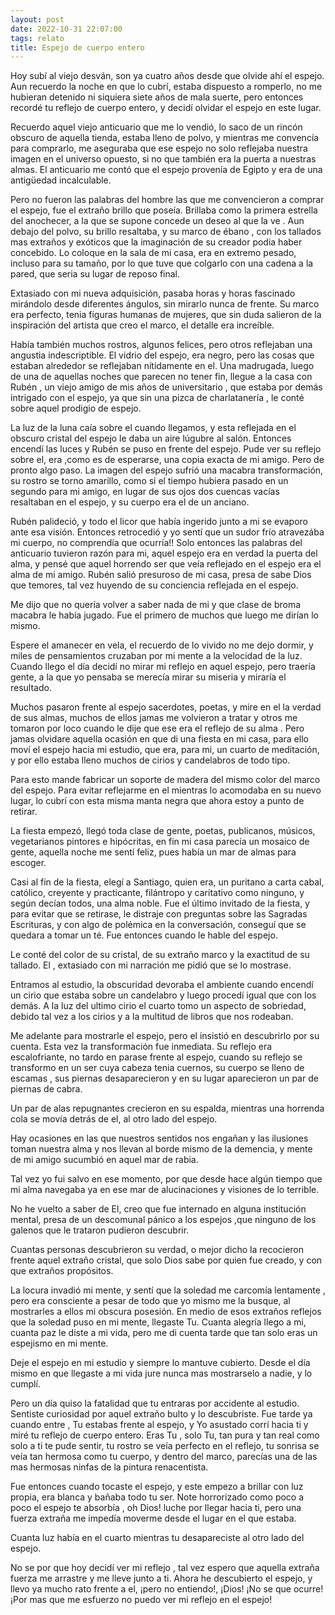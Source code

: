 ```yaml
---
layout: post
date: 2022-10-31 22:07:00
tags: relato
title: Espejo de cuerpo entero
---
```


Hoy subí al viejo desván, son ya cuatro años desde que olvide ahí el
espejo. Aun recuerdo la noche en que lo cubrí, estaba dispuesto a
romperlo, no me hubieran detenido ni siquiera siete años de mala
suerte, pero entonces recordé tu reflejo de cuerpo entero, y decidí
olvidar el espejo en este lugar.

Recuerdo aquel viejo anticuario que me lo vendió, lo saco de un rincón
obscuro de aquella tienda, estaba lleno de polvo, y mientras me
convencía para comprarlo, me aseguraba que ese espejo no solo reflejaba
nuestra imagen en el universo opuesto, si no que también era la puerta
a nuestras almas. El anticuario me contó que el espejo provenía de
Egipto y era de una antigüedad incalculable.

Pero no fueron las palabras del hombre las que me convencieron a
comprar el espejo, fue el extraño brillo que poseía. Brillaba como la
primera estrella del anochecer, a la que se supone concede un deseo al
que la ve . Aun debajo del polvo, su brillo resaltaba, y su marco de
ébano , con los tallados mas extraños y exóticos que la imaginación de
su creador podia haber concebido. Lo coloque en la sala de mi casa, era
en extremo pesado, incluso para su tamaño, por lo que tuve que colgarlo
con una cadena a la pared, que seria su lugar de reposo final.

Extasiado con mi nueva adquisición, pasaba horas y horas fascinado
mirándolo desde diferentes ángulos, sin mirarlo nunca de frente. Su
marco era perfecto, tenia figuras humanas de mujeres, que sin duda
salieron de la inspiración del artista que creo el marco, el detalle
era increíble.

Había también muchos rostros, algunos felices, pero otros reflejaban
una angustia indescriptible. El vidrio del espejo, era negro, pero las
cosas que estaban alrededor se reflejaban nítidamente en el. Una
madrugada, luego de una de aquellas noches que parecen no tener fin,
llegue a la casa con Rubén , un viejo amigo de mis años de
universitario , que estaba por demás intrigado con el espejo, ya que
sin una pizca de charlatanería , le conté sobre aquel prodigio de
espejo.

La luz de la luna caía sobre el cuando llegamos, y esta reflejada en el
obscuro cristal del espejo le daba un aire lúgubre al salón. Entonces
encendí las luces y Rubén se puso en frente del espejo. Pude ver su
reflejo sobre el, era ,como es de esperarse, una copia exacta de mi
amigo. Pero de pronto algo paso. La imagen del espejo sufrió una
macabra transformación, su rostro se torno amarillo, como si el tiempo
hubiera pasado en un segundo para mi amigo, en lugar de sus ojos dos
cuencas vacías resaltaban en el espejo, y su cuerpo era el de un
anciano.

Rubén palideció, y todo el licor que había ingerido junto a mi se
evaporo ante esa visión. Entonces retrocedió y yo sentí que un sudor
frío atravezába mi cuerpo, no comprendía que ocurría!! Solo entonces
las palabras del anticuario tuvieron razón para mi, aquel espejo era en
verdad la puerta del alma, y pensé que aquel horrendo ser que veía
reflejado en el espejo era el alma de mi amigo. Rubén salió presuroso
de mi casa, presa de sabe Dios que temores, tal vez huyendo de su
conciencia reflejada en el espejo.

Me dijo que no quería volver a saber nada de mi y que clase de broma
macabra le había jugado. Fue el primero de muchos que luego me dirían
lo mismo.

Espere el amanecer en vela, el recuerdo de lo vivido no me dejo dormir,
y miles de pensamientos cruzaban por mi mente a la velocidad de la luz.
Cuando llego el día decidí no mirar mi reflejo en aquel espejo, pero
traería gente, a la que yo pensaba se merecía mirar su miseria y
miraría el resultado.

Muchos pasaron frente al espejo sacerdotes, poetas, y mire en el la
verdad de sus almas, muchos de ellos jamas me volvieron a tratar y
otros me tomaron por loco cuando le dije que ese era el reflejo de su
alma . Pero jamas olvidare aquella ocasión en que di una fiesta en mi
casa, para ello moví el espejo hacia mi estudio, que era, para mi, un
cuarto de meditación, y por ello estaba lleno muchos de cirios y
candelabros de todo tipo.

Para esto mande fabricar un soporte de madera del mismo color del marco
del espejo. Para evitar reflejarme en el mientras lo acomodaba en su
nuevo lugar, lo cubrí con esta misma manta negra que ahora estoy a
punto de retirar.

La fiesta empezó, llegó toda clase de gente, poetas, publicanos,
músicos, vegetarianos pintores e hipócritas, en fin mi casa parecía un
mosaico de gente, aquella noche me sentí feliz, pues había un mar de
almas para escoger.

Casi al fin de la fiesta, elegí a Santiago, quien era, un puritano a
carta cabal, católico, creyente y practicante, filántropo y caritativo
como ninguno, y según decían todos, una alma noble.
Fue el último invitado de la fiesta, y para evitar que se retirase, le
distraje con preguntas sobre las Sagradas Escrituras, y con algo de
polémica en la conversación, conseguí que se quedara a tomar un té. Fue
entonces cuando le hable del espejo.

Le conté del color de su cristal, de su extraño marco y la exactitud de
su tallado. El , extasiado con mi narración me pidió que se lo
mostrase.

Entramos al estudio, la obscuridad devoraba el ambiente cuando encendí
un cirio que estaba sobre un candelabro y luego procedí igual que con
los demás. A la luz del ultimo cirio el cuarto tomo un aspecto de
sobriedad, debido tal vez a los cirios y a la multitud de libros que
nos rodeaban.

Me adelante para mostrarle el espejo, pero el insistió en descubrirlo
por su cuenta. Esta vez la transformación fue inmediata. Su reflejo era
escalofriante, no tardo en parase frente al espejo, cuando su reflejo
se transformo en un ser cuya cabeza tenia cuernos, su cuerpo se lleno
de escamas , sus piernas desaparecieron y en su lugar aparecieron un
par de piernas de cabra.

Un par de alas repugnantes crecieron en su espalda, mientras una
horrenda cola se movía detrás de el, al otro lado del espejo.

Hay ocasiones en las que nuestros sentidos nos engañan y las ilusiones
toman nuestra alma y nos llevan al borde mismo de la demencia, y mente
de mi amigo sucumbió en aquel mar de rabia.

Tal vez yo fui salvo en ese momento, por que desde hace algún tiempo
que mi alma navegaba ya en ese mar de alucinaciones y visiones de lo
terrible.

No he vuelto a saber de El, creo que fue internado en alguna
institución mental, presa de un descomunal pánico a los espejos ,que
ninguno de los galenos que le trataron pudieron descubrir.

Cuantas personas descubrieron su verdad, o mejor dicho la recocieron
frente aquel extraño cristal, que solo Dios sabe por quien fue creado,
y con que extraños propósitos.

La locura invadió mi mente, y sentí que la soledad me carcomía
lentamente , pero era consciente a pesar de todo que yo mismo me la
busque, al mostrarles a ellos mi obscura posesión. En medio de esos
extraños reflejos que la soledad puso en mi mente, llegaste Tu. Cuanta
alegría llego a mi, cuanta paz le diste a mi vida, pero me di cuenta
tarde que tan solo eras un espejismo en mi mente.

Deje el espejo en mi estudio y siempre lo mantuve cubierto. Desde el
día mismo en que llegaste a mi vida jure nunca mas mostrarselo a nadie,
y lo cumplí.

Pero un día quiso la fatalidad que tu entraras por accidente al
estudio. Sentiste curiosidad por aquel extraño bulto y lo descubriste.
Fue tarde ya cuando entre , Tu estabas frente al espejo, y Yo asustado
corrí hacia ti y miré tu reflejo de cuerpo entero. Eras Tu , solo Tu,
tan pura y tan real como solo a ti te pude sentir, tu rostro se veía
perfecto en el reflejo, tu sonrisa se veía tan hermosa como tu cuerpo,
y dentro del marco, parecías una de las mas hermosas ninfas de la
pintura renacentista.

Fue entonces cuando tocaste el espejo, y este empezo a brillar con luz
propia, era blanca y bañaba todo tu ser. Note horrorizado como poco a
poco el espejo te absorbía , oh Dios! luche por llegar hacia ti, pero
una fuerza extraña me impedía moverme desde el lugar en el que estaba.

Cuanta luz había en el cuarto mientras tu desapareciste al otro lado
del espejo.

No se por que hoy decidí ver mi reflejo , tal vez espero que aquella
extraña fuerza me arrastre y me lleve junto a ti. Ahora he descubierto
el espejo, y llevo ya mucho rato frente a el, ¡pero no entiendo!, ¡Dios!
¡No se que ocurre! ¡Por mas que me esfuerzo no puedo ver mi reflejo en el
espejo!